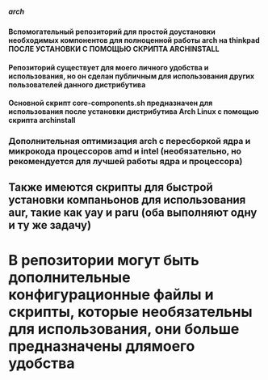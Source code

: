 ##### arch
#### Вспомогательный репозиторий для простой доустановки необходимых компонентов для полноценной работы arch на thinkpad ПОСЛЕ УСТАНОВКИ С ПОМОЩЬЮ СКРИПТА ARCHINSTALL

#### Репозиторий существует для моего личного удобства и использования, но он сделан публичным для использования других пользователей данного дистрибутива

#### Основной скрипт core-components.sh предназначен для использования после установки дистрибутива Arch Linux с помощью скрипта archinstall


### Дополнительная оптимизация arch с пересборкой ядра и микрокода процессоров amd и intel (необязательно, но рекомендуется для лучшей работы ядра и процессора)

## Также имеются скрипты для быстрой установки компаньонов для использования aur, такие как yay и paru (оба выполняют одну и ту же задачу)
# В репозитории могут быть дополнительные конфигурационные файлы и скрипты, которые необязательны для использования, они больше предназначены длямоего удобства

